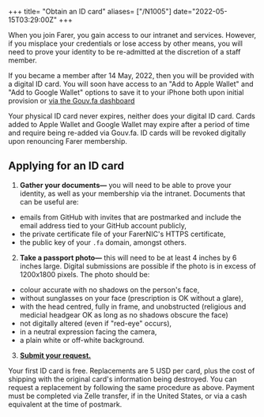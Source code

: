 +++
title= "Obtain an ID card"
aliases= ["/N1005"]
date="2022-05-15T03:29:00Z"
+++

When you join Farer, you gain access to our intranet and services. However, if you misplace your credentials or lose access by other means, you will need to prove your identity to be re-admitted at the discretion of a staff member.

If you became a member after 14 May, 2022, then you will be provided with a digital ID card. You will soon have access to an "Add to Apple Wallet" and "Add to Google Wallet" options to save it to your iPhone both upon initial provision or [via the Gouv.fa dashboard](https://gouv.fa/dashboard)

Your physical ID card never expires, neither does your digital ID card. Cards added to Apple Wallet and Google Wallet may expire after a period of time and require being re-added via Gouv.fa. ID cards will be revoked digitally upon renouncing Farer membership.

## Applying for an ID card
1. **Gather your documents—** you will need to be able to prove your identity, as well as your membership via the intranet. Documents that can be useful are:
  - emails from GitHub with invites that are postmarked and include the email address tied to your GitHub account publicly,
  - the private certificate file of your FarerNIC's HTTPS certificate,
  - the public key of your `.fa` domain, amongst others.
2. **Take a passport photo—** this will need to be at least 4 inches by 6 inches large. Digital submissions are possible if the photo is in excess of 1200x1800 pixels. The photo should be:
  - colour accurate with no shadows on the person's face,
  - without sunglasses on your face (prescription is OK without a glare),
  - with the head centred, fully in frame, and unobstructed (religious and medicial headgear OK as long as no shadows obscure the face)
  - not digitally altered (even if "red-eye" occurs),
  - in a neutral expression facing the camera,
  - a plain white or off-white background.
3. **[Submit your request.](https://gouv.fa/id-request)**

Your first ID card is free. Replacements are 5 USD per card, plus the cost of shipping with the original card's information being destroyed. You can request a replacement by following the same procedure as above. Payment must be completed via Zelle transfer, if in the United States, or via a cash equivalent at the time of postmark.